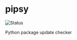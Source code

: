 # pipsy

![Status](https://travis-ci.org/tpyo/pipsy.svg?branch=master)

Python package update checker

